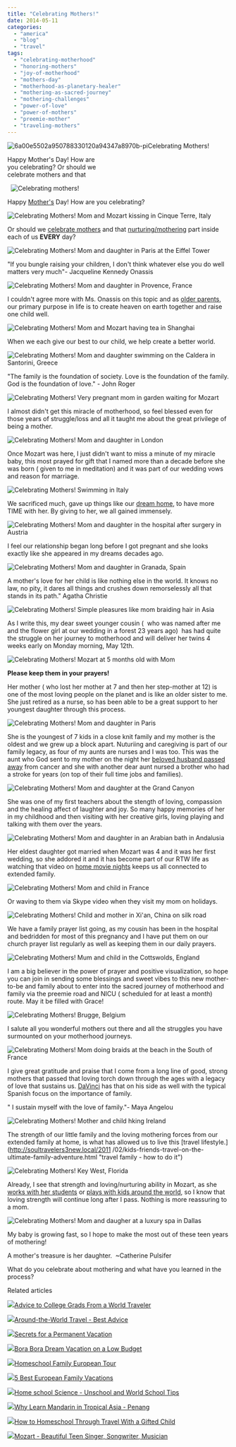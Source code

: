 ```yaml
---
title: "Celebrating Mothers!"
date: 2014-05-11
categories: 
  - "america"
  - "blog"
  - "travel"
tags: 
  - "celebrating-motherhood"
  - "honoring-mothers"
  - "joy-of-motherhood"
  - "mothers-day"
  - "motherhood-as-planetary-healer"
  - "mothering-as-sacred-journey"
  - "mothering-challenges"
  - "power-of-love"
  - "power-of-mothers"
  - "preemie-mother"
  - "traveling-mothers"
---
```


![6a00e5502a950788330120a94347a8970b-pi](https://pub-ac94b3f306b24c0dba4238943c97f2e1.r2.dev/6a00e5502a9507883301a3fd065734970b.jpg)Celebrating Mothers!  
  
Happy Mother's Day! How are  
you celebrating? Or should we  
celebrate mothers and that

<!--more-->  
  ![Celebrating mothers!](https://pub-ac94b3f306b24c0dba4238943c97f2e1.r2.dev/6a00e5502a9507883301a511b61a55970c.png)  
  
  
Happy [Mother's](http://soultravelers3new.local/2007/02/worlds-best-mot.html "best mom") Day! How are you celebrating?  
  
![Celebrating Mothers! Mom and Mozart kissing in Cinque Terre, Italy](https://pub-ac94b3f306b24c0dba4238943c97f2e1.r2.dev/6a00e5502a9507883301a3fd0669c0970b.png)  
  
  
Or should we [celebrate mothers](http://soultravelers3new.local/2011/05/bhutan-travel-mother-and-child-photo.html "celebrating mothers") and that [nurturing/mothering](http://soultravelers3new.local/2012/09/mother-daughter-bonding-tips-for-tweens.html "mother -daughter bonding tips") part inside each of us **EVERY** day?  
  
![Celebrating Mothers! Mom and daughter in Paris at the Eiffel Tower](https://pub-ac94b3f306b24c0dba4238943c97f2e1.r2.dev/6a00e5502a9507883301a511b61abb970c.png)  
  
"If you bungle raising your children, I don't think whatever else you do well matters very much"- Jacqueline Kennedy Onassis  
  
![Celebrating Mothers! Mom and daughter in Provence, France](https://pub-ac94b3f306b24c0dba4238943c97f2e1.r2.dev/6a00e5502a9507883301a511b61ace970c.png)  
  
I couldn't agree more with Ms. Onassis on this topic and as [older parents](http://soultravelers3new.local/2013/07/retire-and-travel-the-world.html "retire early"), our primary purpose in life is to create heaven on earth together and raise one child well.  
  
![Celebrating Mothers! Mom and Mozart having tea in Shanghai](https://pub-ac94b3f306b24c0dba4238943c97f2e1.r2.dev/6a00e5502a9507883301a3fd0669ff970b.png)  
  
When we each give our best to our child, we help create a better world.  
  
![Celebrating Mothers! Mom and daughter swimming on the Caldera in Santorini, Greece](https://pub-ac94b3f306b24c0dba4238943c97f2e1.r2.dev/6a00e5502a9507883301a3fd066a1a970b.png)  
  
"The family is the foundation of society. Love is the foundation of the family. God is the foundation of love." - John Roger  
  
![Celebrating Mothers! Very pregnant mom in garden waiting for Mozart](https://pub-ac94b3f306b24c0dba4238943c97f2e1.r2.dev/6a00e5502a9507883301a73dc14ec3970d.png)  
  
I almost didn't get this miracle of motherhood, so feel blessed even for those years of struggle/loss and all it taught me about the great privilege of being a mother.  
  
![Celebrating Mothers! Mom and daughter in London](https://pub-ac94b3f306b24c0dba4238943c97f2e1.r2.dev/6a00e5502a9507883301a3fd066a3f970b.png)  
  
Once Mozart was here, I just didn't want to miss a minute of my miracle baby, this most prayed for gift that I named more than a decade before she was born ( given to me in meditation) and it was part of our wedding vows and reason for marriage.  
  
![Celebrating Mothers! Swimming in Italy](https://pub-ac94b3f306b24c0dba4238943c97f2e1.r2.dev/6a00e5502a9507883301a3fd066a52970b.png)  
  
We sacrificed much, gave up things like our [dream home](http://soultravelers3new.local/2006/08/home-and-hous-1.html "dream home"), to have more TIME with her. By giving to her, we all gained immensely.  
  
![Celebrating Mothers! Mom and daughter in the hospital after surgery in Austria](https://pub-ac94b3f306b24c0dba4238943c97f2e1.r2.dev/6a00e5502a9507883301a511b61b75970c.png)  
  
I feel our relationship began long before I got pregnant and she looks exactly like she appeared in my dreams decades ago.  
  
![Celebrating Mothers! Mom and daughter in Granada, Spain](https://pub-ac94b3f306b24c0dba4238943c97f2e1.r2.dev/6a00e5502a9507883301a511b61b8e970c.png)  
  
A mother's love for her child is like nothing else in the world. It knows no  law, no pity, it dares all things and crushes down remorselessly all that stands in its path." Agatha Christie  
  
![Celebrating Mothers! Simple pleasures like mom braiding hair in Asia](https://pub-ac94b3f306b24c0dba4238943c97f2e1.r2.dev/6a00e5502a9507883301a73dc13034970d.png)  
  
  
As I write this, my dear sweet younger cousin (  who was named after me and the flower girl at our wedding in a forest 23 years ago)  has had quite the struggle on her journey to motherhood and will deliver her twins 4 weeks early on Monday morning, May 12th.  
  
![Celebrating Mothers! Mozart at 5 months old with Mom](https://pub-ac94b3f306b24c0dba4238943c97f2e1.r2.dev/6a00e5502a9507883301a73dc14f33970d.png)  
  
  
**Please keep them in your prayers!**  
  
Her mother ( who lost her mother at 7 and then her step-mother at 12) is one of the most loving people on the planet and is like an older sister to me. She just retired as a nurse, so has been able to be a great support to her youngest daughter through this process.  
  
![Celebrating Mothers! Mom and daughter in Paris](https://pub-ac94b3f306b24c0dba4238943c97f2e1.r2.dev/6a00e5502a9507883301a3fd066aae970b.png)  
  
  
She is the youngest of 7 kids in a close knit family and my mother is the oldest and we grew up a block apart. Nuturiing and caregiving is part of our family legacy, as four of my aunts are nurses and I was too. This was the aunt who God sent to my mother on the night her [beloved husband passed away](http://soultravelers3new.local/2010/12/mourning-while-traveling-tribute-to-al-grief-and-travel-deathdying-at-a-distance.html "death on the road, dealing with grief and travel") from cancer and she with another dear aunt nursed a brother who had a stroke for years (on top of their full time jobs and families).  
  
![Celebrating Mothers! Mom and daughter at the Grand Canyon](https://pub-ac94b3f306b24c0dba4238943c97f2e1.r2.dev/6a00e5502a9507883301a73dc14f7a970d.png)  
  
  
She was one of my first teachers about the stength of loving, compassion and the healing affect of laughter and joy. So many happy memories of her in my childhood and then visiting with her creative girls, loving playing and talking with them over the years.   
  
![Celebrating Mothers! Mom and daughter in an Arabian bath in Andalusia](https://pub-ac94b3f306b24c0dba4238943c97f2e1.r2.dev/6a00e5502a9507883301a73dc14fad970d.png)  
  
Her eldest daughter got married when Mozart was 4 and it was her first wedding, so she addored it and it has become part of our RTW life as watching that video on [home movie nights](http://soultravelers3new.local/2013/07/long-term-family-travel-most-important-item.html "home movie nights") keeps us all connected to extended family.  
  
![Celebrating Mothers! Mom and child in France](https://pub-ac94b3f306b24c0dba4238943c97f2e1.r2.dev/6a00e5502a9507883301a3fd066b0c970b.png)  
  
Or waving to them via Skype video when they visit my mom on holidays.  
  
![Celebrating Mothers! Child and mother in Xi'an, China on silk road](https://pub-ac94b3f306b24c0dba4238943c97f2e1.r2.dev/6a00e5502a9507883301a3fd066b1b970b.png)  
  
We have a family prayer list going, as my cousin has been in the hospital and bedridden for most of this pregnancy and I have put them on our church prayer list regularly as well as keeping them in our daily prayers.  
  
![Celebrating Mothers! Mum and child in the Cottswolds, England](https://pub-ac94b3f306b24c0dba4238943c97f2e1.r2.dev/6a00e5502a9507883301a511b61c62970c.png)  
  
  
I am a big believer in the power of prayer and positive visualization, so hope you can join in sending some blessings and sweet vibes to this new mother-to-be and family about to enter into the sacred journey of motherhood and family via the preemie road and NICU ( scheduled for at least a month) route. May it be filled with Grace!  
  
![Celebrating Mothers! Brugge, Belgium](https://pub-ac94b3f306b24c0dba4238943c97f2e1.r2.dev/6a00e5502a9507883301a73dc15014970d.png)  
  
I salute all you wonderful mothers out there and all the struggles you have surmounted on your motherhood journeys.  
  
![Celebrating Mothers! Mom doing braids at the beach in the South of France](https://pub-ac94b3f306b24c0dba4238943c97f2e1.r2.dev/6a00e5502a9507883301a3fd066b7a970b.png)  
  
  
I give great gratitude and praise that I come from a long line of good, strong mothers that passed that loving torch down through the ages with a legacy of love that sustains us. [DaVinci](http://soultravelers3new.local/2009/06/happy-fathers-day-traveling-dads.html "fathers ") has that on his side as well with the typical Spanish focus on the importance of family.  
  
" I sustain myself with the love of family."- Maya Angelou  
  
![Celebrating Mothers! Mother and child hking Ireland](https://pub-ac94b3f306b24c0dba4238943c97f2e1.r2.dev/6a00e5502a9507883301a3fd066ba3970b.png)  
  
  
The strength of our little family and the loving mothering forces from our extended family at home, is what has allowed us to live this [travel lifestyle.](http://soultravelers3new.local/2011
/02/kids-friends-travel-on-the-ultimate-family-adventure.html "travel family - how to do it")  
  
![Celebrating Mothers! Key West, Florida](https://pub-ac94b3f306b24c0dba4238943c97f2e1.r2.dev/6a00e5502a9507883301a3fd066bda970b.png)  
  
  
Already, I see that strength and loving/nurturing ability in Mozart, as she [works with her students](http://soultravelers3new.local/2013/09/best-classes-or-tutor-for-spanish-english-or-mandarin-in-penang.html "best mandarin and spanish tutor") or [plays with kids around the world](http://soultravelers3new.local/2014/01/mozart-meeting-soultravelers3-blog-readers-around-the-world.html "mozart meeting kids around the world"), so I know that loving strength will continue long after I pass. Nothing is more reassuring to a mom.  
  
![Celebrating Mothers! Mom and daugher at a luxury spa in Dallas ](https://pub-ac94b3f306b24c0dba4238943c97f2e1.r2.dev/6a00e5502a9507883301a511b61cf9970c.png)  
  
  
My baby is growing fast, so I hope to make the most out of these teen years of mothering!  
  
A mother's treasure is her daughter.  ~Catherine Pulsifer  
  
What do you celebrate about mothering and what have you learned in the process?

Related articles

[![](http://i.zemanta.com/91218951_80_80.jpg)](http://soultravelers3new.local/2012/05/advice-to-college-grads-from-a-world-traveler.html)[Advice to College Grads From a World Traveler](http://soultravelers3new.local/2012/05/advice-to-college-grads-from-a-world-traveler.html)

[![](http://i.zemanta.com/133178306_80_80.jpg)](http://soultravelers3new.local/2012/12/-around-the-world-travel-best-advice.html)[Around-the-World Travel - Best Advice](http://soultravelers3new.local/2012/12/-around-the-world-travel-best-advice.html)

[![](http://i.zemanta.com/197008054_80_80.jpg)](http://soultravelers3new.local/2013/08/secrets-for-a-permanent-vacation-travel-tips.html)[Secrets for a Permanent Vacation](http://soultravelers3new.local/2013/08/secrets-for-a-permanent-vacation-travel-tips.html)

[![](http://i.zemanta.com/264138071_80_80.jpg)](http://soultravelers3new.local/2014/04/bora-bora-dream-vacation-on-a-low-budget.html)[Bora Bora Dream Vacation on a Low Budget](http://soultravelers3new.local/2014/04/bora-bora-dream-vacation-on-a-low-budget.html)

[![](http://i.zemanta.com/253943088_80_80.jpg)](http://soultravelers3new.local/2014/03/homeschool-family-european-tour.html)[Homeschool Family European Tour](http://soultravelers3new.local/2014/03/homeschool-family-european-tour.html)

[![](http://i.zemanta.com/noimg_49_80_80.jpg)](http://soultravelers3new.local/2012/02/5-best-european-family-vacations.html)[5 Best European Family Vacations](http://soultravelers3new.local/2012/02/5-best-european-family-vacations.html)

[![](http://i.zemanta.com/248764474_80_80.jpg)](http://soultravelers3new.local/2014/02/home-school-science-unschool-and-world-school-tips.html)[Home school Science - Unschool and World School Tips](http://soultravelers3new.local/2014/02/home-school-science-unschool-and-world-school-tips.html)

[![](http://i.zemanta.com/94084671_80_80.jpg)](http://soultravelers3new.local/2012/06/why-learn-mandarin-in-tropical-asia-penang.html)[Why Learn Mandarin in Tropical Asia - Penang](http://soultravelers3new.local/2012/06/why-learn-mandarin-in-tropical-asia-penang.html)

[![](http://i.zemanta.com/111536966_80_80.jpg)](http://soultravelers3new.local/2012/09/how-to-homeschool-through-travel-with-a-gifted-child-.html)[How to Homeschool Through Travel With a Gifted Child](http://soultravelers3new.local/2012/09/how-to-homeschool-through-travel-with-a-gifted-child-.html)

[![](http://i.zemanta.com/255447587_80_80.jpg)](http://soultravelers3new.local/2014/03/mozart-beautiful-teen-singer-songwriter-musician.html)[Mozart - Beautiful Teen Singer, Songwriter, Musician](http://soultravelers3new.local/2014/03/mozart-beautiful-teen-singer-songwriter-musician.html)
